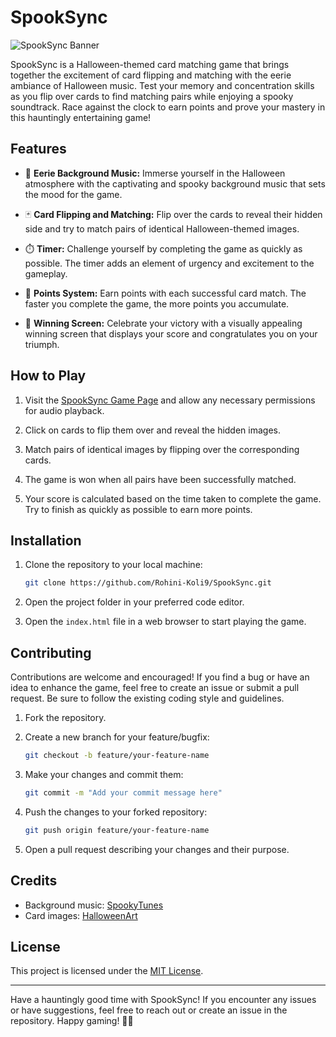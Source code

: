 # SpookSync

![SpookSync Banner](banner.png)

SpookSync is a Halloween-themed card matching game that brings together the excitement of card flipping and matching with the eerie ambiance of Halloween music. Test your memory and concentration skills as you flip over cards to find matching pairs while enjoying a spooky soundtrack. Race against the clock to earn points and prove your mastery in this hauntingly entertaining game!

## Features

- 🎵 **Eerie Background Music:** Immerse yourself in the Halloween atmosphere with the captivating and spooky background music that sets the mood for the game.

- 🃏 **Card Flipping and Matching:** Flip over the cards to reveal their hidden side and try to match pairs of identical Halloween-themed images.

- ⏱️ **Timer:** Challenge yourself by completing the game as quickly as possible. The timer adds an element of urgency and excitement to the gameplay.

- 🌟 **Points System:** Earn points with each successful card match. The faster you complete the game, the more points you accumulate.

- 🎉 **Winning Screen:** Celebrate your victory with a visually appealing winning screen that displays your score and congratulates you on your triumph.

## How to Play

1. Visit the [SpookSync Game Page](https://your-game-link-here) and allow any necessary permissions for audio playback.

2. Click on cards to flip them over and reveal the hidden images.

3. Match pairs of identical images by flipping over the corresponding cards.

4. The game is won when all pairs have been successfully matched.

5. Your score is calculated based on the time taken to complete the game. Try to finish as quickly as possible to earn more points.

## Installation

1. Clone the repository to your local machine:

   ```bash
   git clone https://github.com/Rohini-Koli9/SpookSync.git
   ```

2. Open the project folder in your preferred code editor.

3. Open the `index.html` file in a web browser to start playing the game.

## Contributing

Contributions are welcome and encouraged! If you find a bug or have an idea to enhance the game, feel free to create an issue or submit a pull request. Be sure to follow the existing coding style and guidelines.

1. Fork the repository.

2. Create a new branch for your feature/bugfix:

   ```bash
   git checkout -b feature/your-feature-name
   ```

3. Make your changes and commit them:

   ```bash
   git commit -m "Add your commit message here"
   ```

4. Push the changes to your forked repository:

   ```bash
   git push origin feature/your-feature-name
   ```

5. Open a pull request describing your changes and their purpose.

## Credits

- Background music: [SpookyTunes](https://example.com/spooky-tunes)
- Card images: [HalloweenArt](https://example.com/halloween-art)

## License

This project is licensed under the [MIT License](LICENSE).

---

Have a hauntingly good time with SpookSync! If you encounter any issues or have suggestions, feel free to reach out or create an issue in the repository. Happy gaming! 👻🎃
